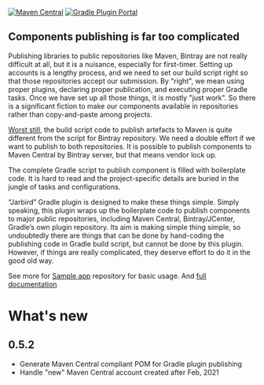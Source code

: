 [![Maven Central](https://img.shields.io/maven-central/v/io.hkhc.gradle/jarbird.svg)](https://search.maven.org/artifact/io.hkhc.gradle/jarbird)
[![Gradle Plugin Portal](https://img.shields.io/maven-metadata/v/https/plugins.gradle.org/m2/io/hkhc/jarbird/io.hkhc.jarbird.gradle.plugin/maven-metadata.xml.svg?colorB=007ec6&label=gradlePluginPortal)](https://plugins.gradle.org/plugin/io.hkhc.jarbird)

## Components publishing is far too complicated


Publishing libraries to public repositories like Maven, Bintray are not really
difficult at all, but it is a nuisance, especially for first-timer. Setting up
accounts is a lengthy process, and we need to set our build script right so that
those repositories accept our submission. By "right", we mean using proper plugins,
declaring proper publication, and executing proper Gradle tasks. Once we have set
up all those things, it is mostly "just work". So there is a significant fiction
to make our components available in repositories rather than copy-and-paste among projects.

<p><u>Worst still</u>, the build script code to publish artefacts to Maven is quite 
different from the script for Bintray repository. We need a double effort if we want 
to publish to both repositories. It is possible to publish components to Maven Central 
by Bintray server, but that means vendor lock up.</p>

The complete Gradle script to publish component is filled with boilerplate code.
It is hard to read and the project-specific details are buried in the jungle of
tasks and configurations.

“Jarbird” Gradle plugin is designed to make these things simple. Simply speaking,
this plugin wraps up the boilerplate code to publish components to major public
repositories, including Maven Central, Bintray/JCenter, Gradle’s own plugin repository.
Its aim is making simple thing simple, so undoubtedly there are things that can be
done by hand-coding the publishing code in Gradle build script, but cannot be done
by this plugin. However, if things are really complicated, they deserve effort to
do it in the good old way.

See more for [Sample app](https://github.com/hkhc/jarbird-samples) repository for basic usage. 
And [full documentation](https://hkhc.github.io/jarbird/)

# What's new

## 0.5.2 
- Generate Maven Central compliant POM for Gradle plugin publishing
- Handle "new" Maven Central account created after Feb, 2021
